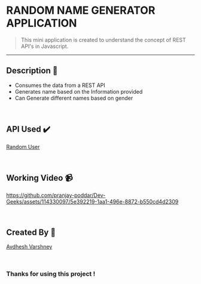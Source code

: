 # RANDOM NAME GENERATOR APPLICATION

> This mini application is created to understand the concept of REST API's in Javascript.

--- 

## **Description 📃**

* Consumes the data from a REST API
* Generates name based on the Information provided
* Can Generate different names based on gender

<br>

## **API Used ✔️**

[Random User](https://randomuser.me/api/)

<br>

## **Working Video 📹**

https://github.com/pranjay-poddar/Dev-Geeks/assets/114330097/5e392219-1aa1-496e-8872-b550cd4d2309

<br>

## **Created By 👦**

[Avdhesh Varshney](https://github.com/Avdhesh-Varshney)

<br>

### Thanks for using this project !
